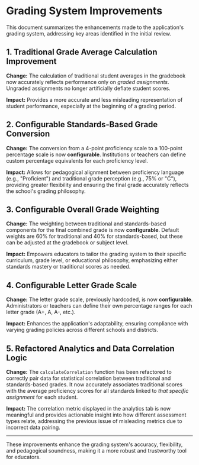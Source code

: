# Grading System Improvements

This document summarizes the enhancements made to the application's grading system, addressing key areas identified in the initial review.

## 1. Traditional Grade Average Calculation Improvement

**Change:** The calculation of traditional student averages in the gradebook now accurately reflects performance only on *graded assignments*. Ungraded assignments no longer artificially deflate student scores.

**Impact:** Provides a more accurate and less misleading representation of student performance, especially at the beginning of a grading period.

## 2. Configurable Standards-Based Grade Conversion

**Change:** The conversion from a 4-point proficiency scale to a 100-point percentage scale is now **configurable**. Institutions or teachers can define custom percentage equivalents for each proficiency level.

**Impact:** Allows for pedagogical alignment between proficiency language (e.g., "Proficient") and traditional grade perception (e.g., 75% or "C"), providing greater flexibility and ensuring the final grade accurately reflects the school's grading philosophy.

## 3. Configurable Overall Grade Weighting

**Change:** The weighting between traditional and standards-based components for the final combined grade is now **configurable**. Default weights are 60% for traditional and 40% for standards-based, but these can be adjusted at the gradebook or subject level.

**Impact:** Empowers educators to tailor the grading system to their specific curriculum, grade level, or educational philosophy, emphasizing either standards mastery or traditional scores as needed.

## 4. Configurable Letter Grade Scale

**Change:** The letter grade scale, previously hardcoded, is now **configurable**. Administrators or teachers can define their own percentage ranges for each letter grade (A+, A, A-, etc.).

**Impact:** Enhances the application's adaptability, ensuring compliance with varying grading policies across different schools and districts.

## 5. Refactored Analytics and Data Correlation Logic

**Change:** The `calculateCorrelation` function has been refactored to correctly pair data for statistical correlation between traditional and standards-based grades. It now accurately associates traditional scores with the average proficiency scores for all standards linked to *that specific assignment* for each student.

**Impact:** The correlation metric displayed in the analytics tab is now meaningful and provides actionable insight into how different assessment types relate, addressing the previous issue of misleading metrics due to incorrect data pairing.

---

These improvements enhance the grading system's accuracy, flexibility, and pedagogical soundness, making it a more robust and trustworthy tool for educators.